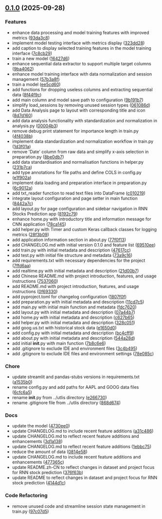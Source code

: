 <!-- insertion marker -->
<a name="0.1.0"></a>

## [0.1.0](https://github.com///compare/e8a4b617d1d506c3e46cd42046a738f9d4995db8...0.1.0) (2025-09-28)

### Features

- enhance data processing and model training features with improved metrics ([93da3c8](https://github.com///commit/93da3c8385f1ce6b30a59f446fc4018c015ec82b))
- implement model testing interface with metrics display ([323dd28](https://github.com///commit/323dd28a89e4c559d9ffa0702107b48df263267b))
- add caption to display selected training features in the model training interface ([7c8cb29](https://github.com///commit/7c8cb29f5dcd05dc82b367e13fa9885f4236c096))
- train a new model ([16427d6](https://github.com///commit/16427d6587e340a169086b502c9e9d91abb1aaf0))
- enhance sequential data extractor to support multiple target columns ([9ba4062](https://github.com///commit/9ba4062192c1a8e015e751076bf86abd064d3457))
- enhance model training interface with data normalization and session management ([57b3a8f](https://github.com///commit/57b3a8f48173707f8d8a8d7196fe3cda346a8d8b))
- train a model ([ee5cd60](https://github.com///commit/ee5cd60c93d8838943e97c647ece27661b0e8e6f))
- add functions for dropping useless columns and extracting sequential data ([8f44f9c](https://github.com///commit/8f44f9cc065e6ee2f2fe8d00dc6b5a99724cf526))
- add main column and model save path to configuration ([9b191b7](https://github.com///commit/9b191b7f4eec3672649d2609aa94f5111eeb98c8))
- simplify load_sessions by removing unused session types ([061086d](https://github.com///commit/061086d353dae3e7a7f8644908e8b55cbe884144))
- add Data Analysis page to layout with corresponding title and icon ([8d7d160](https://github.com///commit/8d7d1603f96511cdb1515143c1903ffb991fd075))
- add data analysis functionality with standardization and normalization in analysis.py ([00004b3](https://github.com///commit/00004b34a1377d6e243f22e6c34170ac6232ac43))
- remove debug print statement for importance length in train.py ([4f4038b](https://github.com///commit/4f4038b7f4e9212debab74d06d0a5480921f0e7f))
- implement data standardization and normalization workflow in train.py ([1d3f01a](https://github.com///commit/1d3f01aa6fffbd7b920358c01bb52dc10e466678))
- remove 'Date' column from raw data and simplify x-axis selection in preparation.py ([8be0db7](https://github.com///commit/8be0db7289a97792384543ce8cc7648432b2fa33))
- add data standardisation and normalisation functions in helper.py ([231b7ca](https://github.com///commit/231b7ca93d6c5c275044b5610c864b9871ebf599))
- add type annotations for file paths and define COLS in config.py ([e1f902a](https://github.com///commit/e1f902af31f038ff2740003a245ec6553391d980))
- implement data loading and preparation interface in preparation.py ([6c9012a](https://github.com///commit/6c9012aeca8ebeb686a05352d05b000b5e5a6867))
- add txt_reader function to read text files into DataFrame ([c010219](https://github.com///commit/c010219a638a47fb89dafb452a63662ed9cfc391))
- integrate layout configuration and page setter in main function ([8442a7c](https://github.com///commit/8442a7c9b130e86790c0af059350b565955383cf))
- add layout.py for page configuration and sidebar navigation in RNN Stocks Prediction app ([8192c79](https://github.com///commit/8192c790668f7ced7cd7f9833393433870ea9eec))
- enhance home.py with introductory title and information message for CNN application ([78ca145](https://github.com///commit/78ca145433a0bae2f9830cb130c27243924e7420))
- add helper.py with Timer and custom Keras callback classes for logging metrics ([28f3b09](https://github.com///commit/28f3b090d3b83bab6545210da65a6988623c37aa))
- add application information section in about.py ([77f0f13](https://github.com///commit/77f0f137c25aacc197b390696461d2b6d5be0247))
- add CHANGELOG.md with initial version 0.1.0 and feature list ([69510ee](https://github.com///commit/69510ee832df105c6c08eb2e4acef520bca61bad))
- add train.py with initial metadata and description ([47617cc](https://github.com///commit/47617cc6cca0ee3bc797604ba03dfe6b0ad7fb03))
- add test.py with initial file structure and metadata ([73a9c16](https://github.com///commit/73a9c164a08bf824bb88b8057c3f03830aacb0bc))
- add requirements.txt with necessary dependencies for the project ([7ffd6aa](https://github.com///commit/7ffd6aa17c361d1ce1b72279b3cc356fc979cca3))
- add realtime.py with initial metadata and description ([21d00b7](https://github.com///commit/21d00b7b158110107c6d2dfaceb36f499faaf6c4))
- add Chinese README.md with project introduction, features, and usage instructions ([7537060](https://github.com///commit/7537060de47d50474a9b76506555349ef3e19025))
- add README.md with project introduction, features, and usage instructions ([0f69330](https://github.com///commit/0f69330e82194f48fa2b31de8bd3d4008eeb6499))
- add pyproject.toml for changelog configuration ([1807f0f](https://github.com///commit/1807f0f2a12827ed7ed508622b7d4457e6c762b9))
- add preparation.py with initial metadata and description ([11cd7c5](https://github.com///commit/11cd7c584a5bb6c9d66d3fe593891fa4c922440b))
- add main.py with initial main function and metadata ([fdc7620](https://github.com///commit/fdc762007593c193b073bc97857d1f3c5037cf81))
- add layout.py with initial metadata and description ([07a44b7](https://github.com///commit/07a44b77053a5d46b5910f95d3e76462d7f3f16b))
- add home.py with initial metadata and description ([c627b65](https://github.com///commit/c627b65397eae76baead30cc882aff2d40aae800))
- add helper.py with initial metadata and description ([328c051](https://github.com///commit/328c0519c4be365925b257959ace31e75cd95a6d))
- add goog.us.txt with historical stock data ([e1650d0](https://github.com///commit/e1650d0ede68f0da663482b749685eee4a4a8537))
- add config.py with initial metadata and description ([bc4cff9](https://github.com///commit/bc4cff93aa337a2eb2f66f5d3f782acea8dc81c6))
- add about.py with initial metadata and description ([544a28d](https://github.com///commit/544a28d3dd91fdc46cfefac4be917b95ca2d1bce))
- add initial __init__.py with main function ([7b8c6e6](https://github.com///commit/7b8c6e642eccfb1becaba764401e0289a9b8dc71))
- add .gitignore to exclude IDE and environment files ([3c4b495](https://github.com///commit/3c4b495ab4a6153cec939a8234713585f3ff80a6))
- add .gitignore to exclude IDE files and environment settings ([78e085c](https://github.com///commit/78e085c4774a875ac51b5ccd9470327ea3f9cb17))

### Chore

- update streamlit and pandas-stubs versions in requirements.txt ([a1535b0](https://github.com///commit/a1535b01166dfc1cf32289885266070457cb7be6))
- rename config.py and add paths for AAPL and GOOG data files ([6cfc6a5](https://github.com///commit/6cfc6a5017e782867469fc3106342e460ffab040))
- rename __init__.py from ../utlis directory ([e266730](https://github.com///commit/e26673056c08b232a56c23d2acf953732f620c88))
- rename .gitignore file from ../utlis directory ([868d674](https://github.com///commit/868d674f3726be43f08dce37d9fc22e59c41a945))

### Docs

- update the model ([4730ee0](https://github.com///commit/4730ee04d6e52c1e0b14ade41da7d424408c48c8))
- update CHANGELOG.md to include recent feature additions ([a31c486](https://github.com///commit/a31c486f7b510f1265f4890a76359242ae3747ee))
- update CHANGELOG.md to reflect recent feature additions and enhancements ([3d1a138](https://github.com///commit/3d1a1386e10614972c5980acda9c7e5f2142916a))
- update CHANGELOG.md to reflect recent feature additions ([1ebbc75](https://github.com///commit/1ebbc758aed2da089c404324e7147f3671809360))
- reduce the amount of data ([0814e58](https://github.com///commit/0814e58ce9c7fd4b312e4c52fcc95164f0351893))
- update CHANGELOG.md to include recent feature additions and enhancements ([477365c](https://github.com///commit/477365cbc57a43124ed8c18f0f474935bee73c41))
- update README.zh-CN to reflect changes in dataset and project focus for RNN stock prediction ([376f63b](https://github.com///commit/376f63bf267536d42cad0eb1916c89040bf642c9))
- update README to reflect changes in dataset and project focus for RNN stock prediction ([4144d1c](https://github.com///commit/4144d1c1880090c428f8b75092baa8ca16e9077e))

### Code Refactoring

- remove unused code and streamline session state management in train.py ([97c07d5](https://github.com///commit/97c07d5a4f7cd2119b0a3d9f4d85206b9e016f2d))

